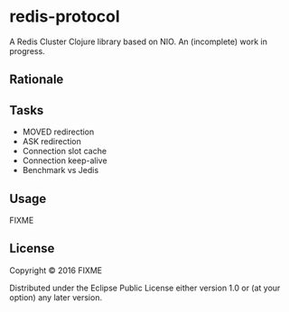 # redis-protocol

A Redis Cluster Clojure library based on NIO. An (incomplete) work in progress.

## Rationale

## Tasks

* MOVED redirection
* ASK redirection
* Connection slot cache
* Connection keep-alive
* Benchmark vs Jedis

## Usage


FIXME

## License

Copyright © 2016 FIXME

Distributed under the Eclipse Public License either version 1.0 or (at
your option) any later version.
